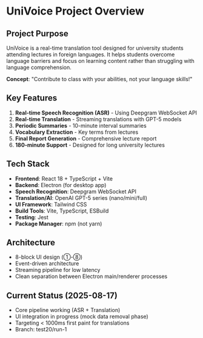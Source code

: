 # UniVoice Project Overview

## Project Purpose
UniVoice is a real-time translation tool designed for university students attending lectures in foreign languages. It helps students overcome language barriers and focus on learning content rather than struggling with language comprehension.

**Concept**: "Contribute to class with your abilities, not your language skills!"

## Key Features
1. **Real-time Speech Recognition (ASR)** - Using Deepgram WebSocket API
2. **Real-time Translation** - Streaming translations with GPT-5 models
3. **Periodic Summaries** - 10-minute interval summaries
4. **Vocabulary Extraction** - Key terms from lectures
5. **Final Report Generation** - Comprehensive lecture report
6. **180-minute Support** - Designed for long university lectures

## Tech Stack
- **Frontend**: React 18 + TypeScript + Vite
- **Backend**: Electron (for desktop app)
- **Speech Recognition**: Deepgram WebSocket API
- **Translation/AI**: OpenAI GPT-5 series (nano/mini/full)
- **UI Framework**: Tailwind CSS
- **Build Tools**: Vite, TypeScript, ESBuild
- **Testing**: Jest
- **Package Manager**: npm (not yarn)

## Architecture
- 8-block UI design (①-⑧)
- Event-driven architecture
- Streaming pipeline for low latency
- Clean separation between Electron main/renderer processes

## Current Status (2025-08-17)
- Core pipeline working (ASR + Translation)
- UI integration in progress (mock data removal phase)
- Targeting < 1000ms first paint for translations
- Branch: test20/run-1